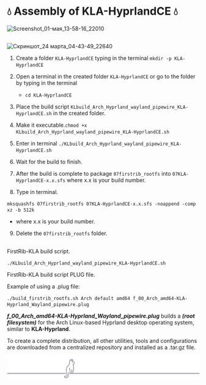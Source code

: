 # 💧 Assembly of KLA-HyprlandCE 💧

![Screenshot_01-мая_13-58-16_22010](https://github.com/sofijacom/KLA-HyprlandCE/assets/107557749/7b55db00-8611-4931-af58-ecf956e4ea35)

##
![Скриншот_24 марта_04-43-49_22640](https://github.com/sofijacom/KLA-Hyprland/assets/107557749/9cb7631c-6fd2-4c3c-9c21-7225ee09fd70)

1) Create a folder `KLA-HyprlandCE` typing in the terminal `mkdir -p KLA-HyprlandCE`

2) Open a terminal in the created folder `KLA-HyprlandCE` or go to the folder by typing in the terminal

   - `cd KLA-HyprlandCE`

3) Place the build script  `KLbuild_Arch_Hyprland_wayland_pipewire_KLA-HyprlandCE.sh` in the created folder.
   
4) Make it executable.`chmod +x KLbuild_Arch_Hyprland_wayland_pipewire_KLA-HyprlandCE.sh`

5) Enter in terminal `./KLbuild_Arch_Hyprland_wayland_pipewire_KLA-HyprlandCE.sh`

6) Wait for the build to finish.

7) After the build is complete to package `07firstrib_rootfs` into `07KLA-HyprlandCE-x.x.sfs` where x.x is your build number.

8) Type in terminal.

```
mksquashfs 07firstrib_rootfs 07KLA-HyprlandCE-x.x.sfs -noappend -comp xz -b 512k
```
  - where x.x is your build number.

9) Delete the `07firstrib_rootfs` folder.

##

FirstRib-KLA build script. 

```
./KLbuild_Arch_Hyprland_wayland_pipewire_KLA-HyprlandCE.sh
```
FirstRib-KLA build script PLUG file.

Example of using a .plug file:

```
./build_firstrib_rootfs.sh Arch default amd64 f_00_Arch_amd64-KLA-Hyprland_Wayland_pipewire.plug
```

***f_00_Arch_amd64-KLA-Hyprland_Wayland_pipewire.plug***  builds a  ***(root filesystem)***  for the Arch Linux-based Hyprland desktop operating system, similar to **KLA-Hyprland**.

To create a complete distribution, all other utilities, tools and configurations are downloaded from a centralized repository and installed as a .tar.gz file.

<p align="center">	
  <img src="https://github.com/sofijacom/sofijacom/blob/49e18fe1d7c2223884efd95af9370dcb84697427/icons_line/gray0_ctp_on_line.svg?sanitize=true" />
</p>
